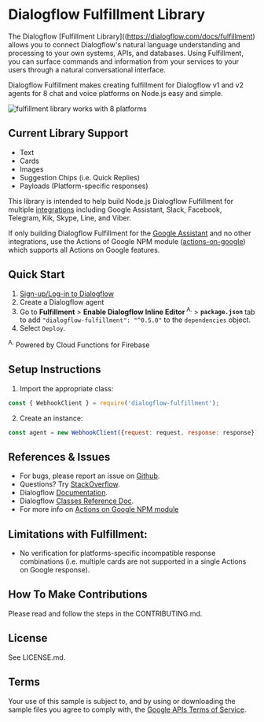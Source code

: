 # Dialogflow Fulfillment Library

The Dialogflow [Fulfillment Library]((https://dialogflow.com/docs/fulfillment) allows you to connect Dialogflow's natural language understanding and processing to your own systems, APIs, and databases. Using Fulfillment, you can surface commands and information from your services to your users through a natural conversational interface.

Dialogflow Fulfillment makes creating fulfillment for Dialogflow v1 and v2 agents for 8 chat and voice platforms on Node.js easy and simple.


![fulfillment library works with 8 platforms](https://raw.githubusercontent.com/dialogflow/dialogflow-fulfillment-nodejs/master/dialogflow-fulfillment-graphic.png "Dialogflow's fulfillment library works with 8 platforms")

## Current Library Support
+ Text
+ Cards
+ Images
+ Suggestion Chips (i.e. Quick Replies)
+ Payloads (Platform-specific responses)

This library is intended to help build Node.js Dialogflow Fulfillment for multiple [integrations](https://dialogflow.com/docs/integrations/) including Google Assistant, Slack, Facebook, Telegram, Kik, Skype, Line, and Viber.

If only building Dialogflow Fulfillment for the [Google Assistant](https://dialogflow.com/docs/integrations/google-assistant) and no other integrations, use the Actions of Google NPM module ([actions-on-google](https://www.npmjs.com/package/actions-on-google)) which supports all Actions on Google features.


## Quick Start

1. [Sign-up/Log-in to Dialogflow](https://console.dialogflow.com/api-client/#/login)
2. Create a Dialogflow agent
3. Go to **Fulfillment** > **Enable Dialogflow Inline Editor**<sup> A.</sup> > **`package.json`** tab to add `"dialogflow-fulfillment": "^0.5.0"` to the `dependencies` object.
4. Select `Deploy`.

  <sup>A.</sup> Powered by Cloud Functions for Firebase

## Setup Instructions

 1. Import the appropriate class:

 ```javascript
const { WebhookClient } = require('dialogflow-fulfillment');
```

 2. Create an instance:

 ```javascript
const agent = new WebhookClient({request: request, response: response});
```

## References & Issues
+ For bugs, please report an issue on [Github](https://github.com/dialogflow/dialogflow-fulfillment-nodejs/issues).
+ Questions? Try [StackOverflow](https://stackoverflow.com/questions/tagged/dialogflow).
+ Dialogflow [Documentation](https://docs.dialogflow.com).
+ Dialogflow [Classes Reference Doc](https://github.com/dialogflow/dialogflow-fulfillment-nodejs/tree/master/docs).
+ For more info on [Actions on Google NPM module](https://github.com/actions-on-google/actions-on-google-nodejs)

## Limitations with Fulfillment:
+  No verification for platforms-specific incompatible response combinations (i.e. multiple cards are not supported in a single Actions on Google response).


## How To Make Contributions
Please read and follow the steps in the CONTRIBUTING.md.

## License
See LICENSE.md.

## Terms
Your use of this sample is subject to, and by using or downloading the sample files you agree to comply with, the [Google APIs Terms of Service](https://developers.google.com/terms/).
